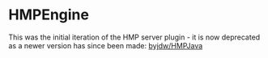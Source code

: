 # HMPEngine

This was the initial iteration of the HMP server plugin - it is now deprecated as a newer version has since been made: [byjdw/HMPJava](https://www.github.com/byjdw/HMPJava)

